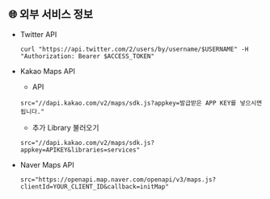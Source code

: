 ## :globe_with_meridians: 외부 서비스 정보

- Twitter API

  ```
  curl "https://api.twitter.com/2/users/by/username/$USERNAME" -H "Authorization: Bearer $ACCESS_TOKEN"
  ```



- Kakao Maps API

  - API 

  ```
  src="//dapi.kakao.com/v2/maps/sdk.js?appkey=발급받은 APP KEY를 넣으시면 됩니다."
  ```

  - 추가 Library 불러오기

  ```
  src="//dapi.kakao.com/v2/maps/sdk.js?appkey=APIKEY&libraries=services"
  ```

  

- Naver Maps API

  ```
  src="https://openapi.map.naver.com/openapi/v3/maps.js?clientId=YOUR_CLIENT_ID&callback=initMap"
  ```